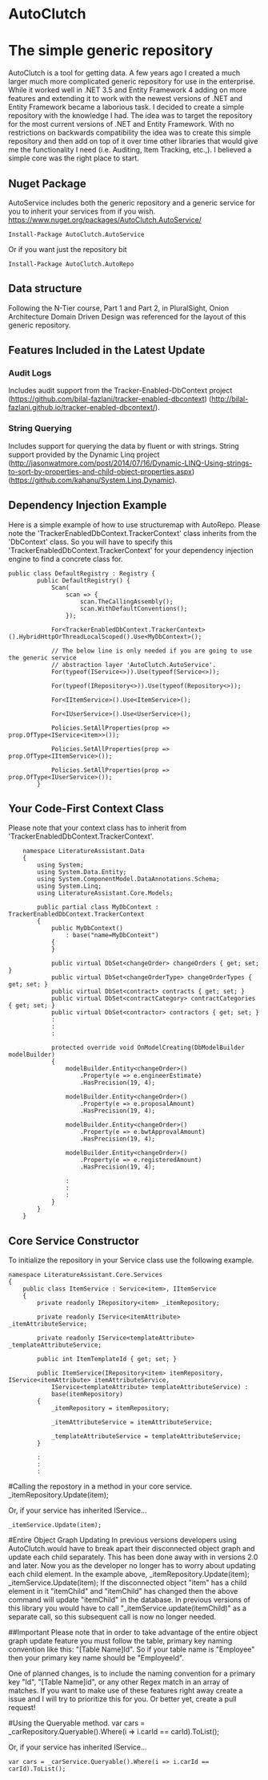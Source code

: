 AutoClutch
==========

# The simple generic repository
AutoClutch is a tool for getting data. A few years ago I created a
much larger much more complicated generic repository for use in 
the enterprise. While it worked well in .NET 3.5 and Entity Framework
4 adding on more features and extending it to work with the newest
versions of .NET and Entity Framework became a laborious task. I 
decided to create a simple repository with the knowledge I had.
The idea was to target the repository for the most current versions of 
.NET and Entity Framework.  With no restrictions on backwards 
compatibility the idea was to create this simple repository and then 
add on top of it over time other libraries that would give me 
the functionality I need (i.e. Auditing, Item Tracking, etc.,). I 
believed a simple core was the right place to start.

## Nuget Package
AutoService includes both the generic repository and a generic service for you to inherit your services from if you wish. https://www.nuget.org/packages/AutoClutch.AutoService/
	
	Install-Package AutoClutch.AutoService
Or if you want just the repository bit
	
	Install-Package AutoClutch.AutoRepo

## Data structure
Following the N-Tier course, Part 1 and Part 2, in PluralSight,
Onion Architecture Domain Driven Design was referenced for the layout
of this generic repository.

## Features Included in the Latest Update
### Audit Logs 
Includes audit support from the Tracker-Enabled-DbContext project (https://github.com/bilal-fazlani/tracker-enabled-dbcontext) (http://bilal-fazlani.github.io/tracker-enabled-dbcontext/).

### String Querying
Includes support for querying the data by fluent or with strings.  String support provided by the Dynamic Linq project
(http://jasonwatmore.com/post/2014/07/16/Dynamic-LINQ-Using-strings-to-sort-by-properties-and-child-object-properties.aspx) (https://github.com/kahanu/System.Linq.Dynamic).

## Dependency Injection Example
Here is a simple example of how to use structuremap with AutoRepo.  Please note the 'TrackerEnabledDbContext.TrackerContext' class inherits from the 'DbContext' class.  So you will have to specify this 'TrackerEnabledDbContext.TrackerContext' for your dependency injection engine to find a concrete class for.

	public class DefaultRegistry : Registry {
	        public DefaultRegistry() {
	            Scan(
	                scan => {
	                    scan.TheCallingAssembly();
	                    scan.WithDefaultConventions();
	                });

	            For<TrackerEnabledDbContext.TrackerContext>().HybridHttpOrThreadLocalScoped().Use<MyDbContext>();
	
				// The below line is only needed if you are going to use the generic service 
				// abstraction layer 'AutoClutch.AutoService'.
	            For(typeof(IService<>)).Use(typeof(Service<>));		
	
	            For(typeof(IRepository<>)).Use(typeof(Repository<>));
	
	            For<IItemService>().Use<ItemService>();
	
	            For<IUserService>().Use<UserService>();
	
	            Policies.SetAllProperties(prop => prop.OfType<IService<item>>());
	
	            Policies.SetAllProperties(prop => prop.OfType<IItemService>());
	
	            Policies.SetAllProperties(prop => prop.OfType<IUserService>());
	        }

## Your Code-First Context Class
Please note that your context class has to inherit from 'TrackerEnabledDbContext.TrackerContext'.

		namespace LiteratureAssistant.Data
		{
		    using System;
		    using System.Data.Entity;
		    using System.ComponentModel.DataAnnotations.Schema;
		    using System.Linq;
		    using LiteratureAssistant.Core.Models;
		
		    public partial class MyDbContext : TrackerEnabledDbContext.TrackerContext
		    {
		        public MyDbContext()
		            : base("name=MyDbContext")
		        {
		        }
		
		        public virtual DbSet<changeOrder> changeOrders { get; set; }
		        public virtual DbSet<changeOrderType> changeOrderTypes { get; set; }
		        public virtual DbSet<contract> contracts { get; set; }
		        public virtual DbSet<contractCategory> contractCategories { get; set; }
		        public virtual DbSet<contractor> contractors { get; set; }
		        :
		        :
		        :
		
		        protected override void OnModelCreating(DbModelBuilder modelBuilder)
		        {
		            modelBuilder.Entity<changeOrder>()
		                .Property(e => e.engineerEstimate)
		                .HasPrecision(19, 4);
		
		            modelBuilder.Entity<changeOrder>()
		                .Property(e => e.proposalAmount)
		                .HasPrecision(19, 4);
		
		            modelBuilder.Entity<changeOrder>()
		                .Property(e => e.bwtApprovalAmount)
		                .HasPrecision(19, 4);
		
		            modelBuilder.Entity<changeOrder>()
		                .Property(e => e.registeredAmount)
		                .HasPrecision(19, 4);
		
		            :
		            :
		            :
		        }
		    }
		}

## Core Service Constructor
To initialize the repository in your Service class use the following example.

	namespace LiteratureAssistant.Core.Services
	{
	    public class ItemService : Service<item>, IItemService
	    {
	        private readonly IRepository<item> _itemRepository;
	        
	        private readonly IService<itemAttribute> _itemAttributeService;
	
	        private readonly IService<templateAttribute> _templateAttributeService;
	
	        public int ItemTemplateId { get; set; }
	
	        public ItemService(IRepository<item> itemRepository, IService<itemAttribute> itemAttributeService,
	            IService<templateAttribute> templateAttributeService) :
	            base(itemRepository)
	        {
	            _itemRepository = itemRepository;
	
	            _itemAttributeService = itemAttributeService;
	
	            _templateAttributeService = templateAttributeService;
	        }
	
			:
			:
			:

#Calling the repostory in a method in your core service.
	_itemRepository.Update(item);
	
Or, if your service has inherited IService<item>...

	_itemService.Update(item);


#Entire Object Graph Updating
In previous versions developers using AutoClutch.would have to break apart their disconnected object graph and update each child separately.  This has been done away with in versions 2.0 and later.  Now you as the developer no longer has to worry about updating each child element.  In the example above, 
	_itemRepository.Update(item);
	_itemService.Update(item);
If the disconnected object "item" has a child element in it "itemChild" and "itemChild" has changed then the above command will update "itemChild" in the database.  In previous versions of this library you would have to call "_itemService.update(itemChild)" as a separate call, so this subsequent call is now no longer needed.


##Important
Please note that in order to take advantage of the entire object graph update feature you must follow the table, primary key naming convention like this: "[Table Name]Id". So if your table name is "Employee" then your primary key name should be "EmployeeId".  

One of planned changes, is to include the naming convention for a primary key "Id", "[Table Name]id", or any other Regex match in an array of matches.  If you want to make use of these features right away create a issue and I will try to prioritize this for you.  Or better yet, create a pull request!

#Using the Queryable method.
	var cars = _carRepository.Queryable().Where(i => i.carId == carId).ToList();

Or, if your service has inherited IService<item>...

	var cars = _carService.Queryable().Where(i => i.carId == carId).ToList();
